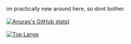 im practically new around here, so dont bother.
<br/>
<br/>
[![Anurag's GitHub stats](https://github-readme-stats.vercel.app/api?username=alivarastepour&count_private=true))](https://github.com/anuraghazra/github-readme-stats)
<br/>
<br/>
[![Top Langs](https://github-readme-stats.vercel.app/api/top-langs/?username=alivarastepour&count_private=true&langs_count=3)](https://github.com/anuraghazra/github-readme-stats)
